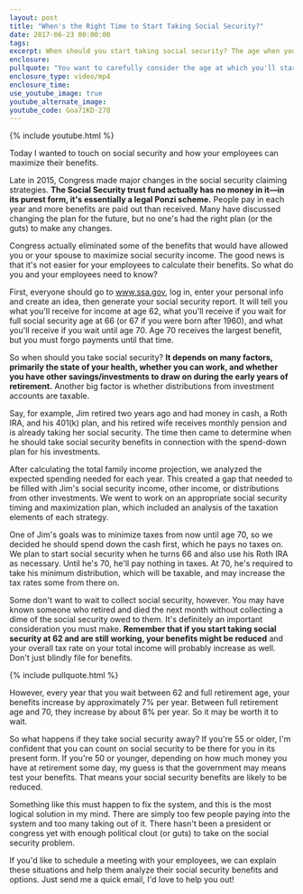 ```yaml
---
layout: post
title: "When's the Right Time to Start Taking Social Security?"
date: 2017-06-23 00:00:00
tags:
excerpt: When should you start taking social security? The age when you start claiming it can have major tax implications and needs to be very carefully considered.
enclosure:
pullquote: "You want to carefully consider the age at which you'll start taking social security."
enclosure_type: video/mp4
enclosure_time:
use_youtube_image: true
youtube_alternate_image:
youtube_code: Goa71KD-278
---
```



{% include youtube.html %}

Today I wanted to touch on social security and how your employees can maximize their benefits.

Late in 2015, Congress made major changes in the social security claiming strategies. **The Social Security trust fund actually has no money in it—in its purest form, it's essentially a legal Ponzi scheme.** People pay in each year and more benefits are paid out than received. Many have discussed changing the plan for the future, but no one's had the right plan (or the guts) to make any changes.

Congress actually eliminated some of the benefits that would have allowed you or your spouse to maximize social security income. The good news is that it's not easier for your employees to calculate their benefits. So what do you and your employees need to know?

First, everyone should go to www.ssa.gov, log in, enter your personal info and create an idea, then generate your social security report. It will tell you what you'll receive for income at age 62, what you'll receive if you wait for full social security age at 66 (or 67 if you were born after 1960), and what you'll receive if you wait until age 70. Age 70 receives the largest benefit, but you must forgo payments until that time.

So when should you take social security? **It depends on many factors, primarily the state of your health, whether you can work, and whether you have other savings/investments to draw on during the early years of retirement.** Another big factor is whether distributions from investment accounts are taxable.

Say, for example, Jim retired two years ago and had money in cash, a Roth IRA, and his 401(k) plan, and his retired wife receives monthly pension and is already taking her social security. The time then came to determine when he should take social security benefits in connection with the spend-down plan for his investments.

After calculating the total family income projection, we analyzed the expected spending needed for each year. This created a gap that needed to be filled with Jim's social security income, other income, or distributions from other investments. We went to work on an appropriate social security timing and maximization plan, which included an analysis of the taxation elements of each strategy.

One of Jim's goals was to minimize taxes from now until age 70, so we decided he should spend down the cash first, which he pays no taxes on. We plan to start social security when he turns 66 and also use his Roth IRA as necessary. Until he's 70, he'll pay nothing in taxes. At 70, he's required to take his minimum distribution, which will be taxable, and may increase the tax rates some from there on.

Some don't want to wait to collect social security, however. You may have known someone who retired and died the next month without collecting a dime of the social security owed to them. It's definitely an important consideration you must make. **Remember that if you start taking social security at 62 and are still working, your benefits might be reduced** and your overall tax rate on your total income will probably increase as well. Don't just blindly file for benefits.

{% include pullquote.html %}

However, every year that you wait between 62 and full retirement age, your benefits increase by approximately 7% per year. Between full retirement age and 70, they increase by about 8% per year. So it may be worth it to wait.

So what happens if they take social security away? If you're 55 or older, I'm confident that you can count on social security to be there for you in its present form. If you're 50 or younger, depending on how much money you have at retirement some day, my guess is that the government may means test your benefits. That means your social security benefits are likely to be reduced.

Something like this must happen to fix the system, and this is the most logical solution in my mind. There are simply too few people paying into the system and too many taking out of it. There hasn't been a president or congress yet with enough political clout (or guts) to take on the social security problem.

If you'd like to schedule a meeting with your employees, we can explain these situations and help them analyze their social security benefits and options. Just send me a quick email, I'd love to help you out!